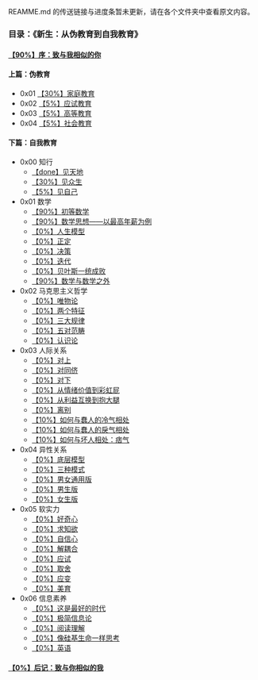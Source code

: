 REAMME.md 的传送链接与进度条暂未更新，请在各个文件夹中查看原文内容。

### 目录：《新生：从伪教育到自我教育》

#### [【90%】序：致与我相似的你](https://github.com/Anticorianderist/de-vegetable/blob/main/%E5%BA%8F%EF%BC%9A%E8%87%B4%E4%B8%8E%E6%88%91%E7%9B%B8%E4%BC%BC%E7%9A%84%E4%BD%A0.md)

#### 上篇：伪教育

+ 0x01 [【30%】家庭教育](https://github.com/Anticorianderist/de-vegetable/blob/main/1.%20%E4%BC%AA%E6%95%99%E8%82%B2/1.%20%E5%AE%B6%E5%BA%AD%E6%95%99%E8%82%B2.md)
+ 0x02 [【5%】应试教育](https://github.com/Anticorianderist/de-vegetable/blob/main/1.%20%E4%BC%AA%E6%95%99%E8%82%B2/2.%20%E5%BA%94%E8%AF%95%E6%95%99%E8%82%B2.md)
+ 0x03 [【5%】高等教育](https://github.com/Anticorianderist/de-vegetable/blob/main/1.%20%E4%BC%AA%E6%95%99%E8%82%B2/3.%20%E9%AB%98%E7%AD%89%E6%95%99%E8%82%B2.md)
+ 0x04 [【5%】社会教育](https://github.com/Anticorianderist/de-vegetable/blob/main/1.%20%E4%BC%AA%E6%95%99%E8%82%B2/4.%20%E7%A4%BE%E4%BC%9A%E6%95%99%E8%82%B2.md)

#### 下篇：自我教育

+ 0x00 知行
  + [【done】见天地](https://github.com/Anticorianderist/de-vegetable/blob/main/2.%20%E8%87%AA%E6%88%91%E6%95%99%E8%82%B2/0x00%20%E7%9F%A5%E8%A1%8C/1.%20%E8%A7%81%E5%A4%A9%E5%9C%B0.md)
  + [【30%】见众生](https://github.com/Anticorianderist/de-vegetable/blob/main/2.%20%E8%87%AA%E6%88%91%E6%95%99%E8%82%B2/0x00%20%E7%9F%A5%E8%A1%8C/2.%20%E8%A7%81%E4%BC%97%E7%94%9F.md)
  + [【5%】见自己](https://github.com/Anticorianderist/de-vegetable/blob/main/2.%20%E8%87%AA%E6%88%91%E6%95%99%E8%82%B2/0x00%20%E7%9F%A5%E8%A1%8C/3.%20%E8%A7%81%E8%87%AA%E5%B7%B1.md)
+ 0x01 数学
  + [【90%】初等数学](https://github.com/Anticorianderist/de-vegetable/blob/main/2.%20%E8%87%AA%E6%88%91%E6%95%99%E8%82%B2/0x01%20%E6%95%B0%E5%AD%A6/1.%20%E5%88%9D%E7%AD%89%E6%95%B0%E5%AD%A6.md)
  + [【90%】数学思想——以最高年薪为例](https://github.com/Anticorianderist/de-vegetable/blob/main/2.%20%E8%87%AA%E6%88%91%E6%95%99%E8%82%B2/0x01%20%E6%95%B0%E5%AD%A6/2.%20%E6%95%B0%E5%AD%A6%E6%80%9D%E6%83%B3%E2%80%94%E2%80%94%E4%BB%A5%E6%9C%80%E9%AB%98%E5%B9%B4%E8%96%AA%E4%B8%BA%E4%BE%8B.md)
  + [【0%】人生模型](https://github.com/Anticorianderist/de-vegetable/blob/main/2.%20%E8%87%AA%E6%88%91%E6%95%99%E8%82%B2/0x01%20%E6%95%B0%E5%AD%A6/3.%20%E4%BA%BA%E7%94%9F%E6%A8%A1%E5%9E%8B.md)
  + [【0%】正定](https://github.com/Anticorianderist/de-vegetable/blob/main/2.%20%E8%87%AA%E6%88%91%E6%95%99%E8%82%B2/0x01%20%E6%95%B0%E5%AD%A6/4.%20%E6%AD%A3%E5%AE%9A.md)
  + [【0%】决策](https://github.com/Anticorianderist/de-vegetable/blob/main/2.%20%E8%87%AA%E6%88%91%E6%95%99%E8%82%B2/0x01%20%E6%95%B0%E5%AD%A6/5.%20%E5%86%B3%E7%AD%96.md)
  + [【0%】迭代](https://github.com/Anticorianderist/de-vegetable/blob/main/2.%20%E8%87%AA%E6%88%91%E6%95%99%E8%82%B2/0x01%20%E6%95%B0%E5%AD%A6/6.%20%E8%BF%AD%E4%BB%A3.md)
  + [【0%】贝叶斯一统成败](https://github.com/Anticorianderist/de-vegetable/blob/main/2.%20%E8%87%AA%E6%88%91%E6%95%99%E8%82%B2/0x01%20%E6%95%B0%E5%AD%A6/7.%20%E8%B4%9D%E5%8F%B6%E6%96%AF%E4%B8%80%E7%BB%9F%E6%88%90%E8%B4%A5.md)
  + [【90%】数学与数学之外](https://github.com/Anticorianderist/de-vegetable/blob/main/2.%20%E8%87%AA%E6%88%91%E6%95%99%E8%82%B2/0x01%20%E6%95%B0%E5%AD%A6/8.%20%E6%95%B0%E5%AD%A6%E4%B8%8E%E6%95%B0%E5%AD%A6%E4%B9%8B%E5%A4%96.md)
+ 0x02 马克思主义哲学
  + [【0%】唯物论](https://github.com/Anticorianderist/de-vegetable/blob/main/2.%20%E8%87%AA%E6%88%91%E6%95%99%E8%82%B2/0x02%20%E9%A9%AC%E5%85%8B%E6%80%9D%E4%B8%BB%E4%B9%89%E5%93%B2%E5%AD%A6/1.%20%E5%94%AF%E7%89%A9%E8%AE%BA.md)
  + [【0%】两个特征](https://github.com/Anticorianderist/de-vegetable/blob/main/2.%20%E8%87%AA%E6%88%91%E6%95%99%E8%82%B2/0x02%20%E9%A9%AC%E5%85%8B%E6%80%9D%E4%B8%BB%E4%B9%89%E5%93%B2%E5%AD%A6/2.%20%E4%B8%A4%E4%B8%AA%E7%89%B9%E5%BE%81.md)
  + [【0%】三大规律](https://github.com/Anticorianderist/de-vegetable/blob/main/2.%20%E8%87%AA%E6%88%91%E6%95%99%E8%82%B2/0x02%20%E9%A9%AC%E5%85%8B%E6%80%9D%E4%B8%BB%E4%B9%89%E5%93%B2%E5%AD%A6/3.%20%E4%B8%89%E5%A4%A7%E8%A7%84%E5%BE%8B.md)
  + [【0%】五对范畴](https://github.com/Anticorianderist/de-vegetable/blob/main/2.%20%E8%87%AA%E6%88%91%E6%95%99%E8%82%B2/0x02%20%E9%A9%AC%E5%85%8B%E6%80%9D%E4%B8%BB%E4%B9%89%E5%93%B2%E5%AD%A6/4.%20%E4%BA%94%E5%AF%B9%E8%8C%83%E7%95%B4.md)
  + [【0%】认识论](https://github.com/Anticorianderist/de-vegetable/blob/main/2.%20%E8%87%AA%E6%88%91%E6%95%99%E8%82%B2/0x02%20%E9%A9%AC%E5%85%8B%E6%80%9D%E4%B8%BB%E4%B9%89%E5%93%B2%E5%AD%A6/5.%20%E8%AE%A4%E8%AF%86%E8%AE%BA.md)
+ 0x03 人际关系
  + [【0%】对上](https://github.com/Anticorianderist/de-vegetable/blob/main/2.%20%E8%87%AA%E6%88%91%E6%95%99%E8%82%B2/0x03%20%E4%BA%BA%E9%99%85%E5%85%B3%E7%B3%BB/1.%20%E5%AF%B9%E4%B8%8A.md)
  + [【0%】对同侪](https://github.com/Anticorianderist/de-vegetable/blob/main/2.%20%E8%87%AA%E6%88%91%E6%95%99%E8%82%B2/0x03%20%E4%BA%BA%E9%99%85%E5%85%B3%E7%B3%BB/2.%20%E5%AF%B9%E5%90%8C%E4%BE%AA.md)
  + [【0%】对下](https://github.com/Anticorianderist/de-vegetable/blob/main/2.%20%E8%87%AA%E6%88%91%E6%95%99%E8%82%B2/0x03%20%E4%BA%BA%E9%99%85%E5%85%B3%E7%B3%BB/3.%20%E5%AF%B9%E4%B8%8B.md)
  + [【0%】从情绪价值到彩虹屁](https://github.com/Anticorianderist/de-vegetable/blob/main/2.%20%E8%87%AA%E6%88%91%E6%95%99%E8%82%B2/0x03%20%E4%BA%BA%E9%99%85%E5%85%B3%E7%B3%BB/4.%20%E4%BB%8E%E6%83%85%E7%BB%AA%E4%BB%B7%E5%80%BC%E5%88%B0%E5%BD%A9%E8%99%B9%E5%B1%81.md)
  + [【0%】从利益互换到抱大腿](https://github.com/Anticorianderist/de-vegetable/blob/main/2.%20%E8%87%AA%E6%88%91%E6%95%99%E8%82%B2/0x03%20%E4%BA%BA%E9%99%85%E5%85%B3%E7%B3%BB/5.%20%E4%BB%8E%E5%88%A9%E7%9B%8A%E4%BA%92%E6%8D%A2%E5%88%B0%E6%8A%B1%E5%A4%A7%E8%85%BF.md)
  + [【0%】离别](https://github.com/Anticorianderist/de-vegetable/blob/main/2.%20%E8%87%AA%E6%88%91%E6%95%99%E8%82%B2/0x03%20%E4%BA%BA%E9%99%85%E5%85%B3%E7%B3%BB/6.%20%E7%A6%BB%E5%88%AB.md)
  + [【10%】如何与蠢人的冷气相处](https://github.com/Anticorianderist/de-vegetable/blob/main/2.%20%E8%87%AA%E6%88%91%E6%95%99%E8%82%B2/0x03%20%E4%BA%BA%E9%99%85%E5%85%B3%E7%B3%BB/7.%20%E5%A6%82%E4%BD%95%E4%B8%8E%E8%A0%A2%E4%BA%BA%E7%9A%84%E5%86%B7%E6%B0%94%E7%9B%B8%E5%A4%84.md)
  + [【10%】如何与蠢人的戾气相处](https://github.com/Anticorianderist/de-vegetable/blob/main/2.%20%E8%87%AA%E6%88%91%E6%95%99%E8%82%B2/0x03%20%E4%BA%BA%E9%99%85%E5%85%B3%E7%B3%BB/8.%20%E5%A6%82%E4%BD%95%E4%B8%8E%E8%A0%A2%E4%BA%BA%E7%9A%84%E6%88%BE%E6%B0%94%E7%9B%B8%E5%A4%84.md)
  + [【10%】如何与坏人相处：痞气](https://github.com/Anticorianderist/de-vegetable/blob/main/2.%20%E8%87%AA%E6%88%91%E6%95%99%E8%82%B2/0x03%20%E4%BA%BA%E9%99%85%E5%85%B3%E7%B3%BB/9.%20%E5%A6%82%E4%BD%95%E4%B8%8E%E5%9D%8F%E4%BA%BA%E7%9B%B8%E5%A4%84%EF%BC%9A%E7%97%9E%E6%B0%94.md)
+ 0x04 异性关系
  + [【0%】底层模型](https://github.com/Anticorianderist/de-vegetable/blob/main/2.%20%E8%87%AA%E6%88%91%E6%95%99%E8%82%B2/0x04%20%E5%BC%82%E6%80%A7%E5%85%B3%E7%B3%BB/1.%20%E5%BA%95%E5%B1%82%E6%A8%A1%E5%9E%8B.md)
  + [【0%】三种模式](https://github.com/Anticorianderist/de-vegetable/blob/main/2.%20%E8%87%AA%E6%88%91%E6%95%99%E8%82%B2/0x04%20%E5%BC%82%E6%80%A7%E5%85%B3%E7%B3%BB/2.%20%E4%B8%89%E7%A7%8D%E6%A8%A1%E5%BC%8F.md)
  + [【0%】男女通用版](https://github.com/Anticorianderist/de-vegetable/blob/main/2.%20%E8%87%AA%E6%88%91%E6%95%99%E8%82%B2/0x04%20%E5%BC%82%E6%80%A7%E5%85%B3%E7%B3%BB/3.%20%E7%94%B7%E5%A5%B3%E9%80%9A%E7%94%A8%E7%89%88.md)
  + [【0%】男生版](https://github.com/Anticorianderist/de-vegetable/blob/main/2.%20%E8%87%AA%E6%88%91%E6%95%99%E8%82%B2/0x04%20%E5%BC%82%E6%80%A7%E5%85%B3%E7%B3%BB/4.%20%E7%94%B7%E7%94%9F%E7%89%88.md)
  + [【0%】女生版](https://github.com/Anticorianderist/de-vegetable/blob/main/2.%20%E8%87%AA%E6%88%91%E6%95%99%E8%82%B2/0x04%20%E5%BC%82%E6%80%A7%E5%85%B3%E7%B3%BB/5.%20%E5%A5%B3%E7%94%9F%E7%89%88.md)
+ 0x05 软实力
  + [【0%】好奇心](https://github.com/Anticorianderist/de-vegetable/blob/main/2.%20%E8%87%AA%E6%88%91%E6%95%99%E8%82%B2/0x05%20%E8%BD%AF%E5%AE%9E%E5%8A%9B/1.%20%E5%A5%BD%E5%A5%87%E5%BF%83.md)
  + [【0%】求知欲](https://github.com/Anticorianderist/de-vegetable/blob/main/2.%20%E8%87%AA%E6%88%91%E6%95%99%E8%82%B2/0x05%20%E8%BD%AF%E5%AE%9E%E5%8A%9B/2.%20%E6%B1%82%E7%9F%A5%E6%AC%B2.md)
  + [【0%】自信心](https://github.com/Anticorianderist/de-vegetable/blob/main/2.%20%E8%87%AA%E6%88%91%E6%95%99%E8%82%B2/0x05%20%E8%BD%AF%E5%AE%9E%E5%8A%9B/3.%20%E8%87%AA%E4%BF%A1%E5%BF%83.md)
  + [【0%】解耦合](https://github.com/Anticorianderist/de-vegetable/blob/main/2.%20%E8%87%AA%E6%88%91%E6%95%99%E8%82%B2/0x05%20%E8%BD%AF%E5%AE%9E%E5%8A%9B/4.%20%E8%A7%A3%E8%80%A6%E5%90%88.md)
  + [【0%】应试](https://github.com/Anticorianderist/de-vegetable/blob/main/2.%20%E8%87%AA%E6%88%91%E6%95%99%E8%82%B2/0x05%20%E8%BD%AF%E5%AE%9E%E5%8A%9B/5.%20%E5%BA%94%E8%AF%95.md)
  + [【0%】取舍](https://github.com/Anticorianderist/de-vegetable/blob/main/2.%20%E8%87%AA%E6%88%91%E6%95%99%E8%82%B2/0x05%20%E8%BD%AF%E5%AE%9E%E5%8A%9B/6.%20%E5%8F%96%E8%88%8D.md)
  + [【0%】应变](https://github.com/Anticorianderist/de-vegetable/blob/main/2.%20%E8%87%AA%E6%88%91%E6%95%99%E8%82%B2/0x05%20%E8%BD%AF%E5%AE%9E%E5%8A%9B/7.%20%E5%BA%94%E5%8F%98.md)
  + [【0%】美育](https://github.com/Anticorianderist/de-vegetable/blob/main/2.%20%E8%87%AA%E6%88%91%E6%95%99%E8%82%B2/0x05%20%E8%BD%AF%E5%AE%9E%E5%8A%9B/8.%20%E7%BE%8E%E8%82%B2.md)
+ 0x06 信息素养
  + [【0%】这是最好的时代](https://github.com/Anticorianderist/de-vegetable/blob/main/2.%20%E8%87%AA%E6%88%91%E6%95%99%E8%82%B2/0x06%20%E4%BF%A1%E6%81%AF%E7%B4%A0%E5%85%BB/1.%20%E8%BF%99%E6%98%AF%E6%9C%80%E5%A5%BD%E7%9A%84%E6%97%B6%E4%BB%A3.md)
  + [【0%】极简信息论](https://github.com/Anticorianderist/de-vegetable/blob/main/2.%20%E8%87%AA%E6%88%91%E6%95%99%E8%82%B2/0x06%20%E4%BF%A1%E6%81%AF%E7%B4%A0%E5%85%BB/2.%20%E6%9E%81%E7%AE%80%E4%BF%A1%E6%81%AF%E8%AE%BA.md)
  + [【0%】阅读理解](https://github.com/Anticorianderist/de-vegetable/blob/main/2.%20%E8%87%AA%E6%88%91%E6%95%99%E8%82%B2/0x06%20%E4%BF%A1%E6%81%AF%E7%B4%A0%E5%85%BB/3.%20%E9%98%85%E8%AF%BB%E7%90%86%E8%A7%A3.md)
  + [【0%】像硅基生命一样思考](https://github.com/Anticorianderist/de-vegetable/blob/main/2.%20%E8%87%AA%E6%88%91%E6%95%99%E8%82%B2/0x06%20%E4%BF%A1%E6%81%AF%E7%B4%A0%E5%85%BB/4.%20%E5%83%8F%E7%A1%85%E5%9F%BA%E7%94%9F%E5%91%BD%E4%B8%80%E6%A0%B7%E6%80%9D%E8%80%83.md)
  + [【0%】英语](https://github.com/Anticorianderist/de-vegetable/blob/main/2.%20%E8%87%AA%E6%88%91%E6%95%99%E8%82%B2/0x06%20%E4%BF%A1%E6%81%AF%E7%B4%A0%E5%85%BB/5.%20%E8%8B%B1%E8%AF%AD.md)

#### [【0%】后记：致与你相似的我](https://github.com/Anticorianderist/de-vegetable/blob/main/%E5%90%8E%E8%AE%B0%EF%BC%9A%E8%87%B4%E4%B8%8E%E4%BD%A0%E7%9B%B8%E4%BC%BC%E7%9A%84%E6%88%91.md)




